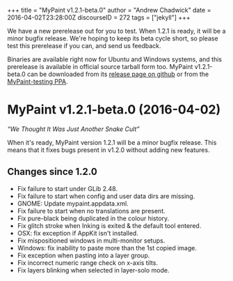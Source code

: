 +++
title = "MyPaint v1.2.1-beta.0"
author = "Andrew Chadwick"
date = 2016-04-02T23:28:00Z
discourseID = 272
tags = ["jekyll"]
+++

We have a new prerelease out for you to test. When 1.2.1 is ready, it will be a
minor bugfix release. We're hoping to keep its beta cycle short, so please test
this prerelease if you can, and send us feedback.

Binaries are available right now for Ubuntu and Windows systems, and this prerelease
is available in official source tarball form too. MyPaint v1.2.1-beta.0 can be downloaded
from its [release page on github](https://github.com/mypaint/mypaint/releases/tag/v1.2.1-beta.0)
or from the [MyPaint-testing PPA](https://launchpad.net/~achadwick/+archive/ubuntu/mypaint-testing).

# MyPaint v1.2.1-beta.0 (2016-04-02)
*“We Thought It Was Just Another Snake Cult”*

When it's ready, MyPaint version 1.2.1 will be a minor bugfix release. This means
that it fixes bugs present in v1.2.0 without adding new features.

## Changes since 1.2.0
- Fix failure to start under GLib 2.48.
- Fix failure to start when config and user data dirs are missing.
- GNOME: Update mypaint.appdata.xml.
- Fix failure to start when no translations are present.
- Fix pure-black being duplicated in the colour history.
- Fix glitch stroke when Inking is exited & the default tool entered.
- OSX: fix exception if AppKit isn't installed.
- Fix mispositioned windows in multi-monitor setups.
- Windows: fix inability to paste more than the 1st copied image.
- Fix exception when pasting into a layer group.
- Fix incorrect numeric range check on x-axis tilts.
- Fix layers blinking when selected in layer-solo mode.
